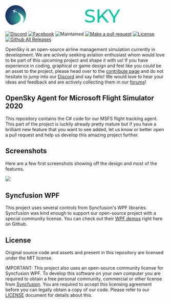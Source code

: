 <img src="https://raw.githubusercontent.com/opensky-to/branding/master/png/OpenSkyLogo_Banner64.png" placeholder="OpenSky" />

[![Discord](https://img.shields.io/discord/837475420923756544.svg?label=&logo=discord&logoColor=ffffff&color=7389D8&labelColor=6A7EC2)](https://discord.com/invite/eR3yePrj79)
[![Facebook](https://img.shields.io/badge/-OpenSky-e84393?label=&logo=facebook&logoColor=ffffff&color=6399AE&labelColor=00C2CB)](https://www.facebook.com/Opensky.to/)
![Maintained][maintained-badge]
[![Make a pull request][prs-badge]][prs]
[![License][license-badge]](LICENSE.md)
[![Github All Releases](https://img.shields.io/github/downloads/opensky-to/agent-msfs/total.svg)]()

OpenSky is an open-source airline management simulation currently in development. We are actively seeking aviation enthusiast whom would love to be part of this upcoming project and shape it with us! If you have experience in coding, graphical or game design and feel like you could be an asset to the project, please head over to the [contribute page](https://www.opensky.to/contribute) and do not hesitate to jump into our [Discord](https://discord.com/invite/eR3yePrj79) and say hello! We would love to hear your ideas and feedback and are actively collecting them in our [forums](https://forum.opensky.to/)!

## OpenSky Agent for Microsoft Flight Simulator 2020

This repository contains the C# code for our MSFS flight tracking agent. This part of the project is luckily already pretty mature but if you have a brilliant new feature that
you want to see added, let us know or better open a pull request and help us develop this amazing project further.

## Screenshots

Here are a few first screenshots showing off the design and most of the features.

<img src="https://raw.githubusercontent.com/opensky-to/agent-msfs/main/Screenshots/ready_for_takeoff.png" placeholder="Flight Planning" />

## Syncfusion WPF

This project uses several controls from Syncfusion's WPF libraries. Syncfusion was kind enough to support our open-source project with a special community license. You can check out their [WPF demos](https://github.com/syncfusion/wpf-demos) right here on Github.

## License

Original source code and assets and present in this repository are licensed under the MIT license.

IMPORTANT: This project also uses an open-source community license for Syncfusion WPF. To develop this software on your own computer you are required to obtain a free
personal community, commercial or other license from [Syncfusion](https://www.syncfusion.com). You are required to accept this licensing agreement before you can legally obtain a copy of our code. Please refer to our [LICENSE](https://raw.githubusercontent.com/opensky-to/agent-msfs/main/LICENSE) document for details about this.

[maintained-badge]: https://img.shields.io/badge/maintained-yes-brightgreen
[license-badge]: https://img.shields.io/badge/license-MIT-blue.svg
[license]: https://github.com/maximegris/angular-electron/blob/master/LICENSE.md
[prs-badge]: https://img.shields.io/badge/PRs-welcome-red.svg
[prs]: http://makeapullrequest.com

